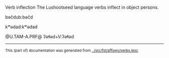 Verb inflection
The Lushootseed language verbs inflect in object persons.




bəčdub:bəčd








kʷədad:kʷədad







@U.TAM-A.PRF@
ʔəɬəd+V:ʔəɬəd





























* * *
<small>This (part of) documentation was generated from [../src/fst/affixes/verbs.lexc](http://github.com/giellalt/lang-lut/blob/main/../src/fst/affixes/verbs.lexc)</small>